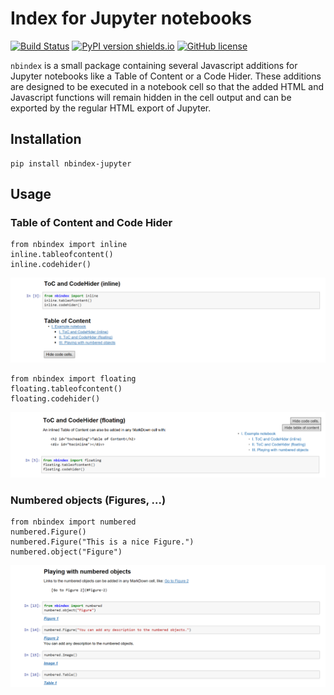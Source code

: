 # Index for Jupyter notebooks
[![Build Status](https://travis-ci.com/l-althueser/nbindex-jupyter.svg?branch=master)](https://travis-ci.com/l-althueser/nbindex-jupyter)
[![PyPI version shields.io](https://img.shields.io/pypi/v/nbindex-jupyter.svg)](https://pypi.python.org/pypi/nbindex-jupyter/)
[![GitHub license](https://img.shields.io/github/license/l-althueser/nbindex-jupyter.svg)](https://github.com/l-althueser/nbindex-jupyter)

`nbindex` is a small package containing several Javascript additions for Jupyter
notebooks like a Table of Content or a Code Hider. These additions are designed
to be executed in a notebook cell so that the added HTML and Javascript functions
will remain hidden in the cell output and can be exported by the regular HTML
export of Jupyter.

## Installation

    pip install nbindex-jupyter

## Usage

### Table of Content and Code Hider

    from nbindex import inline
    inline.tableofcontent()
    inline.codehider()

![inline.png](examples/inline.png)

    from nbindex import floating
    floating.tableofcontent()
    floating.codehider()

![floating.png](examples/floating.png)

### Numbered objects (Figures, ...)

    from nbindex import numbered
    numbered.Figure()
    numbered.Figure("This is a nice Figure.")
    numbered.object("Figure")

![numbered.png](examples/numbered.png)
